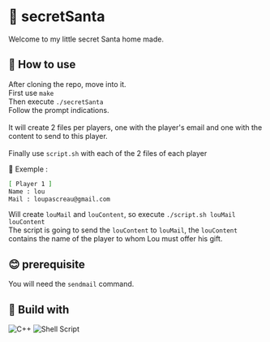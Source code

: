 # 🎅 secretSanta

Welcome to my little secret Santa home made.

## 👀 How to use

After cloning the repo, move into it. <br>
First use ``make`` <br>
Then execute ``./secretSanta`` <br>
Follow the prompt indications. <br>
<br>
It will create 2 files per players, one with the player's email and one with the content to send to this player. <br>
<br>
Finally use ``script.sh`` with each of the 2 files of each player <br>

🦄 Exemple : <br>
```sh
[ Player 1 ] 
Name : lou
Mail : loupascreau@gmail.com
```
Will create ``louMail`` and ``louContent``, so execute ``./script.sh louMail louContent`` <br>
The script is going to send the ``louContent`` to ``louMail``, the ``louContent`` contains the name of the player to whom Lou must offer his gift. <br>

## 😊 prerequisite

You will need the ``sendmail`` command.

## 🔧 Build with

![C++](https://img.shields.io/badge/c++-%2300599C.svg?style=for-the-badge&logo=c%2B%2B&logoColor=white)
![Shell Script](https://img.shields.io/badge/shell_script-%23121011.svg?style=for-the-badge&logo=gnu-bash&logoColor=white)
